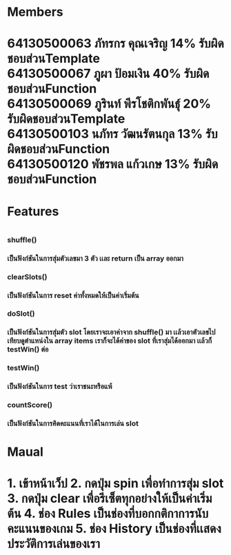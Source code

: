 <h1>Members<h1>
64130500063 ภัทรกร คุณเจริญ 14% รับผิดชอบส่วนTemplate<br>
64130500067 ภูผา ป้อมเงิน 40% รับผิดชอบส่วนFunction<br>
64130500069 ภูรินท์ พีรโชติกพันธุ์ 20% รับผิดชอบส่วนTemplate<br>
64130500103 นภัทร วัฒนรัตนกุล 13% รับผิดชอบส่วนFunction<br>
64130500120 พัชรพล แก้วเกษ 13% รับผิดชอบส่วนFunction<br>

<h1>Features<h1>
  <h3>shuffle()<h3>
    เป็นฟังก์ชันในการสุ่มตัวเลขมา 3 ตัว เเละ return เป็น array ออกมา<br>
  
  <h3>clearSlots()<h3>
    เป็นฟังก์ชันในการ reset ค่าทั้งหมดให้เป็นค่าเริ่มต้น<br>
    
  <h3>doSlot()<h3>
    เป็นฟังก์ชันในการสุ่มตัว slot โดยเราจะเอาค่าจาก shuffle() มา เเล้วเอาตัวเลขไปเทียบดูตำแหน่งใน array items เราก็จะได้ค่าของ slot ที่เราสุ่มได้ออกมา เเล้วก็ testWin() ต่อ<br>
    
  <h3>testWin()<h3>
    เป็นฟังก์ชันในการ test ว่าเราชนะหรือแพ้<br>
    
  <h3>countScore()<h3>
    เป็นฟังก์ชันในการคิดคะแนนที่เราได้ในการเล่น slot
    
<h1>Maual<h1>
  1. เข้าหน้าเว็ป
  2. กดปุ่ม spin เพื่อทำการสุ่ม slot
  3. กดปุ่ม clear เพื่อรีเซ็ตทุกอย่างให้เป็นค่าเริ่มต้น
  4. ช่อง Rules เป็นช่องที่บอกกติกาการนับคะแนนของเกม
  5. ช่อง History เป็นช่องที่เเสดงประวัติการเล่นของเรา
